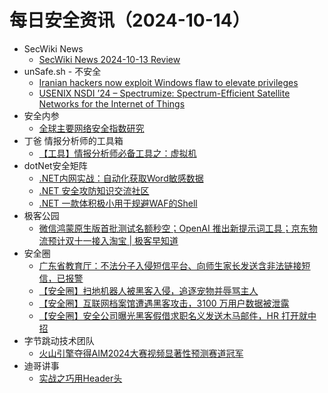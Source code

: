 # 每日安全资讯（2024-10-14）

- SecWiki News
  - [SecWiki News 2024-10-13 Review](http://www.sec-wiki.com/?2024-10-13)
- unSafe.sh - 不安全
  - [Iranian hackers now exploit Windows flaw to elevate privileges](https://buaq.net/go-267087.html)
  - [USENIX NSDI ’24 – Spectrumize: Spectrum-Efficient Satellite Networks for the Internet of Things](https://buaq.net/go-267105.html)
- 安全内参
  - [全球主要网络安全指数研究](https://mp.weixin.qq.com/s?__biz=MzI4NDY2MDMwMw==&mid=2247512789&idx=1&sn=16d499af5663f91413f40976c002669e&chksm=ebfaf5f5dc8d7ce3c1f0919645d5af0824935dc6672b85ab03e4f51e9bb666388fa4930cbcfb&scene=58&subscene=0#rd)
- 丁爸 情报分析师的工具箱
  - [【工具】情报分析师必备工具之：虚拟机](https://mp.weixin.qq.com/s?__biz=MzI2MTE0NTE3Mw==&mid=2651146862&idx=1&sn=a5e05338e5644e0634948a0378409727&chksm=f1af3d54c6d8b442d801f857a606962c4a3d73757306a9c3f1a7e9ca7155887efd2f4d53f3e5&scene=58&subscene=0#rd)
- dotNet安全矩阵
  - [.NET内网实战：自动化获取Word敏感数据](https://mp.weixin.qq.com/s?__biz=MzUyOTc3NTQ5MA==&mid=2247495959&idx=1&sn=11d922eb661e8aaa47dc8b40beaf6aae&chksm=fa595ffacd2ed6ecaec64ea45c979114cc7df43a5f45ba6a12f52e0fe980f3ad42a892017864&scene=58&subscene=0#rd)
  - [.NET 安全攻防知识交流社区](https://mp.weixin.qq.com/s?__biz=MzUyOTc3NTQ5MA==&mid=2247495959&idx=2&sn=40a40a0c0ea117e35f0887560d11d4c0&chksm=fa595ffacd2ed6ec2aa9f3da38b09df3541e8222fa1bfbcc8c3479b7f3a162b06cc6c4e19fa0&scene=58&subscene=0#rd)
  - [.NET 一款体积极小用于规避WAF的Shell](https://mp.weixin.qq.com/s?__biz=MzUyOTc3NTQ5MA==&mid=2247495959&idx=3&sn=1435934d50e4577e1493e209ca03eb1e&chksm=fa595ffacd2ed6ec992789053ab62fe3683367855ae612e65513d2d4ba9d6de85969fafb086c&scene=58&subscene=0#rd)
- 极客公园
  - [微信鸿蒙原生版首批测试名额秒空；OpenAI 推出新提示词工具；京东物流预计双十一接入淘宝 | 极客早知道](https://mp.weixin.qq.com/s?__biz=MTMwNDMwODQ0MQ==&mid=2653057913&idx=1&sn=004179828ceac4442ac98e18c24d1306&chksm=7e570ecf492087d9167d903e835c7ac7054b377fc75e5335d5db3bc75dce766d6ae2f1474b15&scene=58&subscene=0#rd)
- 安全圈
  - [广东省教育厅：不法分子入侵短信平台、向师生家长发送含非法链接短信，已报警](https://mp.weixin.qq.com/s?__biz=MzIzMzE4NDU1OQ==&mid=2652065190&idx=1&sn=391aa2a998d2a2c0c8d94ca0b2ff2d42&chksm=f36e61e6c419e8f0745b8dc1b22a046764e890c98db00eaba68a4238593935ed97ed1e60e360&scene=58&subscene=0#rd)
  - [【安全圈】扫地机器人被黑客入侵，追逐宠物并辱骂主人](https://mp.weixin.qq.com/s?__biz=MzIzMzE4NDU1OQ==&mid=2652065190&idx=2&sn=38505d2516cdbe4a948e32101cbbebf5&chksm=f36e61e6c419e8f0e3861875cb5395af2defdb95e309b40b053c850d37a6e094e918bc6e63c9&scene=58&subscene=0#rd)
  - [【安全圈】互联网档案馆遭遇黑客攻击，3100 万用户数据被泄露](https://mp.weixin.qq.com/s?__biz=MzIzMzE4NDU1OQ==&mid=2652065190&idx=3&sn=f278990431cd6c2598c9d914ee2b2e45&chksm=f36e61e6c419e8f010e3701d4e8cc0c32276cee6d24c47cc149b0fd7244f4cbe0799fd9ccc3a&scene=58&subscene=0#rd)
  - [【安全圈】安全公司曝光黑客假借求职名义发送木马邮件，HR 打开就中招](https://mp.weixin.qq.com/s?__biz=MzIzMzE4NDU1OQ==&mid=2652065190&idx=4&sn=0401fbd7c8c87dba65ea5338166a7d73&chksm=f36e61e6c419e8f02fca8fa6dbad1acf009cdeab95878710b0d2a1a4f3adda6641690f978fe8&scene=58&subscene=0#rd)
- 字节跳动技术团队
  - [火山引擎夺得AIM2024大赛视频显著性预测赛道冠军](https://mp.weixin.qq.com/s?__biz=MzI1MzYzMjE0MQ==&mid=2247510733&idx=1&sn=967a09c224b685d23ff547829aebf3f9&chksm=e9d3612fdea4e83906ed4999586198eeb756171d85563bd369241fa465481a6dfe4047076e1f&scene=58&subscene=0#rd)
- 迪哥讲事
  - [实战之巧用Header头](https://mp.weixin.qq.com/s?__biz=MzIzMTIzNTM0MA==&mid=2247496107&idx=1&sn=153907948ada6dce89dfe8688d1dc423&chksm=e8a5fbc8dfd272de4366b9b4623c536b4debdc2b883e24f22039f52803063681438fe92c586f&scene=58&subscene=0#rd)

